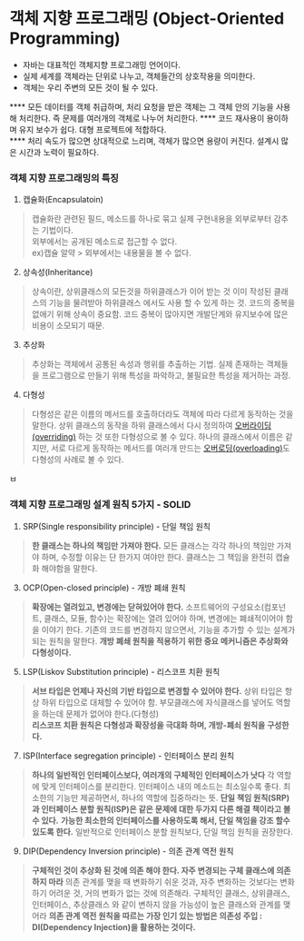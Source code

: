 # 객체 지향 프로그래밍 (Object-Oriented Programming)   
- 자바는 대표적인 객체지향 프로그래밍 언어이다.
- 실제 세계를 객체라는 단위로 나누고, 객체들간의 상호작용을 의미한다.
- 객체는 우리 주변의 모든 것이 될 수 있다.   
   
**** 모든 데이터를 객체 취급하며, 처리 요청을 받은 객체는 그 객체 안의 기능을 사용해 처리한다. 즉 문제를 여러개의 객체로 나누어 처리한다.
**** 코드 재사용이 용이하며 유지 보수가 쉽다. 대형 프로젝트에 적합하다.   
**** 처리 속도가 많으면 상대적으로 느리며, 객체가 많으면 용량이 커진다. 설계시 많은 시간과 노력이 필요하다.

### 객체 지향 프로그래밍의 특징   
1. 캡슐화(Encapsulatoin)   
> 캡슐화란 관련된 필드, 메소드를 하나로 묶고 실제 구현내용을 외부로부터 감추는 기법이다.   
> 외부에서는 공개된 메소드로 접근할 수 없다.    
> ex)캡슐 알약 > 외부에서는 내용물을 볼 수 없다.
2. 상속성(Inheritance)   
> 상속이란, 상위클래스의 모든것을 하위클래스가 이어 받는 것
> 이미 작성된 클래스의 기능을 물려받아 하위클래스 에서도 사용 할 수 있게 하는 것.
> 코드의 중복을 없애기 위해 상속이 중요함. 코드 중복이 많아지면 개발단계와 유지보수에 많은 비용이 소모되기 때문.
3. 추상화   
> 추상화는 객체에서 공통된 속성과 행위를 추출하는 기법.
> 실제 존재하는 객체들을 프로그램으로 만들기 위해 특성을 파악하고, 불필요한 특성을 제거하는 과정.   
4. 다형성   
> 다형성은 같은 이름의 메서드를 호출하더라도 객체에 따라 다르게 동작하는 것을 말한다.
> 상위 클래스의 동작을 하위 클래스에서 다시 정의하여 [오버라이딩(overriding)](https://github.com/hyokker/JavaStudy/blob/main/overriding.md) 하는 것 또한 다형성으로 볼 수 있다.
> 하나의 클래스에서 이름은 같지만, 서로 다르게 동작하는 메서드를 여러개 만드는 [오버로딩(overloading)](https://github.com/hyokker/JavaStudy/blob/main/overriding.md)도 다형성의 사례로 볼 수 있다.
   
   
   ㅂ
### 객체 지향 프로그래밍 설계 원칙 5가지 - SOLID   

1. SRP(Single responsibility principle) - 단일 책임 원칙   
> **한 클래스는 하나의 책임만 가져야 한다.**
> 모든 클래스는 각각 하나의 책임만 가져야 하며, 수정할 이유는 단 한가지 여야만 한다.
> 클래스는 그 책임을 완전히 캡슐화 해야함을 말한다.   
3. OCP(Open-closed principle) - 개방 폐쇄 원칙   
> **확장에는 열려있고, 변경에는 닫혀있어야 한다.**
> 소프트웨어의 구성요소(컴포넌트, 클래스, 모듈, 함수)는 확장에는 열려 있어야 하며, 변경에는 폐쇄적이어야 함을 이야기 한다.
> 기존의 코드를 변경하지 않으면서, 기능을 추가할 수 있는 설계가 되는 원칙을 말한다.
> **개방 폐쇄 원칙을 적용하기 위한 중요 메커니즘은 추상화와 다형성이다.**
5. LSP(Liskov Substitution principle) - 리스코프 치환 원칙   
> **서브 타입은 언제나 자신의 기반 타입으로 변경할 수 있어야 한다.**
> 상위 타입은 항상 하위 타입으로 대체할 수 있어야 함.
> 부모클래스에 자식클래스를 넣어도 역할을 하는데 문제가 없어야 한다.(다형성)   
> **리스코프 치환 원칙은 다형성과 확장성을 극대화 하며, 개방-폐쇠 원칙을 구성한다.**
7. ISP(Interface segregation principle) - 인터페이스 분리 원칙   
> **하나의 일반적인 인터페이스보다, 여러개의 구체적인 인터페이스가 낫다**
> 각 역할에 맞게 인터페이스를 분리한다.
> 인터페이스 내의 메소드는 최소일수록 좋다. 최소한의 기능만 제공하면서, 하나의 역할에 집중하라는 뜻.
> **단일 책임 원칙(SRP)과 인터페이스 분할 원칙(ISP)은 같은 문제에 대한 두가지 다른 해결 책이라고 볼 수 있다.**
> **가능한 최소한의 인터페이스를 사용하도록 해서, 단일 책임을 강조 할수 있도록 한다.**
> 일반적으로 인터페이스 분할 원칙보다, 단일 책임 원칙을 권장한다.   
9. DIP(Dependency Inversion principle) - 의존 관계 역전 원칙   
> **구체적인 것이 추상화 된 것에 의존 해야 한다. 자주 변경되는 구체 클래스에 의존하지 마라**
> 의존 관계를 맺을 때 변화하기 쉬운 것과, 자주 변화하는 것보다는 변화하기 어려운 것, 거의 변화가 없는 것에 의존해라.
> 구체적인 클래스, 상위클래스, 인터페이스, 추상클래스 와 같이 변하지 않을 가능성이 높은 클래스와 관계를 맺어라
> **의존 관계 역전 원칙을 따르는 가장 인기 있는 방법은 의존성 주입 : DI(Dependency Injection)을 활용하는 것이다.**
